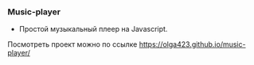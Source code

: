 ### Music-player

* Простой музыкальный плеер на Javascript.

Посмотреть проект можно по ссылке https://olga423.github.io/music-player/